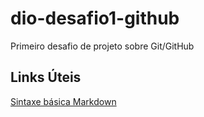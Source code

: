 # dio-desafio1-github
Primeiro desafio de projeto sobre Git/GitHub


## Links Úteis
[Sintaxe básica Markdown](https://www.markdownguide.org/)
